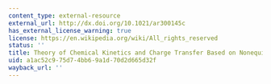 ```yaml
---
content_type: external-resource
external_url: http://dx.doi.org/10.1021/ar300145c
has_external_license_warning: true
license: https://en.wikipedia.org/wiki/All_rights_reserved
status: ''
title: Theory of Chemical Kinetics and Charge Transfer Based on Nonequilibrium Thermodynamics
uid: a1ac52c9-75d7-4bb6-9a1d-70d2d665d32f
wayback_url: ''
---
```

